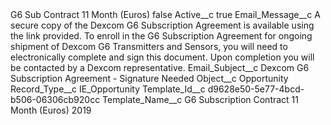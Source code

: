 <?xml version="1.0" encoding="UTF-8"?>
<CustomMetadata xmlns="http://soap.sforce.com/2006/04/metadata" xmlns:xsi="http://www.w3.org/2001/XMLSchema-instance" xmlns:xsd="http://www.w3.org/2001/XMLSchema">
    <label>G6 Sub Contract 11 Month (Euros)</label>
    <protected>false</protected>
    <values>
        <field>Active__c</field>
        <value xsi:type="xsd:boolean">true</value>
    </values>
    <values>
        <field>Email_Message__c</field>
        <value xsi:type="xsd:string">A secure copy of the Dexcom G6 Subscription Agreement is available using the link provided. To enroll in the G6 Subscription Agreement for ongoing shipment of Dexcom G6 Transmitters and Sensors, you will need to electronically complete and sign this document. Upon completion you will be contacted by a Dexcom representative.</value>
    </values>
    <values>
        <field>Email_Subject__c</field>
        <value xsi:type="xsd:string">Dexcom G6 Subscription Agreement - Signature Needed</value>
    </values>
    <values>
        <field>Object__c</field>
        <value xsi:type="xsd:string">Opportunity</value>
    </values>
    <values>
        <field>Record_Type__c</field>
        <value xsi:type="xsd:string">IE_Opportunity</value>
    </values>
    <values>
        <field>Template_Id__c</field>
        <value xsi:type="xsd:string">d9628e50-5e77-4bcd-b506-06306cb920cc</value>
    </values>
    <values>
        <field>Template_Name__c</field>
        <value xsi:type="xsd:string">G6 Subscription Contract 11 Month (Euros) 2019</value>
    </values>
</CustomMetadata>
